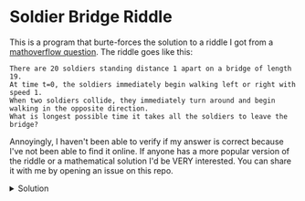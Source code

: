 # Soldier Bridge Riddle
This is a program that burte-forces the solution to a riddle I got from a <a href="https://mathoverflow.net/q/384789">mathoverflow question</a>.
The riddle goes like this:
```
There are 20 soldiers standing distance 1 apart on a bridge of length 19. 
At time t=0, the soldiers immediately begin walking left or right with speed 1. 
When two soldiers collide, they immediately turn around and begin walking in the opposite direction. 
What is longest possible time it takes all the soldiers to leave the bridge?
```
Annoyingly, I haven't been able to verify if my answer is correct because I've not been able to find it online. If anyone has a more popular version of the riddle or a mathematical solution I'd be VERY interested. You can share it with me by opening an issue on this repo.
<details>
  <summary>Solution</summary>

  My solution was bridge number `1048574` or `> > > > > > > > > > > > > > > > > > > <`, the longest possible time I got was 29.
</details>